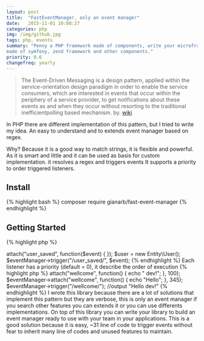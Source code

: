 ```yaml
---
layout: post
title:  "FastEventManager, only an event manager"
date:   2015-11-01 10:08:27
categories: php
img: /img/github.jpg
tags: php, events
summary: "Penny a PHP framework made of components, write your microframework
made of symfony, zend framework and other components."
priority: 0.6
changefreq: yearly
---
```


> The Event-Driven Messaging is a design pattern, applied within the
> service-orientation design paradigm in order to enable the service consumers,
> which are interested in events that occur within the periphery of a service
> provider, to get notifications about these events as and when they occur
> without resorting to the traditional inefficientpolling based mechanism.
> by. [wiki](https://en.wikipedia.org/wiki/Event-Driven_Messaging)

In PHP there are different implementation of this pattern, but I tried to write
my idea.
An easy to understand and to extends event manager based on regex.

Why? Because it is a good way to match strings, it is flexible and powerful.
As it is smart and little and it can be used as basis for custom implementation.
it resolves a regex and triggers events It supports a priority to order
triggered listeners.

## Install
{% highlight bash %}
composer require gianarb/fast-event-manager
{% endhighlight %}

## Getting Started
{% highlight php %}
<?php
require __DIR__."/vendor/autoload.php";
use GianArb\FastEventManager;
$eventManager = new FastEventManager();
$eventManager->attach("user_saved", function($event) {
});
$user = new Entity\User();
$eventManager->trigger("/user_saved/", $event);
{% endhighlight %}

Each listener has a priority (default = 0), it describe the order of execution

{% highlight php %}
<?php
$eventManager->attach("wellcome", function() {
    echo " dev!";
}, 100);
$eventManager->attach("wellcome", function() {
    echo "Hello";
}, 345);
$eventManager->trigger("/wellcome/");
//output "Hello dev!"
{% endhighlight %}

I wrote this library because there are a lot of solutions that implement this
pattern but they are verbose, this is only an event manager if you search other
features you can extends it or you can use differents implementations.
On top of this library you can write your library to build an event manager ready
to use with your team in your applications.

This is a good solution because it is easy, ~31 line of code to trigger events
without fear to inherit many line of codes and unused features to maintain.
